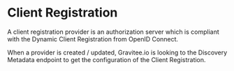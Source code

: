# Client Registration

A client registration provider is an authorization server which is compliant with the Dynamic Client
Registration from OpenID Connect.

When a provider is created / updated, Gravitee.io is looking to the Discovery Metadata endpoint to get
the configuration of the Client Registration.
